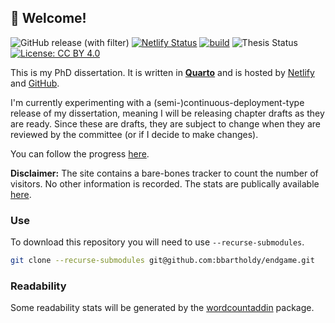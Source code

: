 ## 👋 Welcome! 

![GitHub release (with filter)](https://img.shields.io/github/v/release/bbartholdy/endgame) 
[![Netlify Status](https://api.netlify.com/api/v1/badges/654e8f2b-273f-4ad4-bf70-5893719cb68c/deploy-status)](https://app.netlify.com/sites/myphd/deploys) [![build](https://github.com/bbartholdy/endgame/actions/workflows/build.yaml/badge.svg)](https://github.com/bbartholdy/endgame/actions/workflows/build.yaml)
![Thesis Status](https://img.shields.io/badge/Status-DEFENDED-green) [![License: CC BY 4.0](https://img.shields.io/badge/License-CC_BY_4.0-lightgrey.svg)](https://creativecommons.org/licenses/by/4.0/)

This is my PhD dissertation. It is written in [**Quarto**](https://quarto.org/)
 and is hosted by [Netlify](https://www.netlify.com) and [GitHub](https://www.github.com).

I'm currently experimenting with a (semi-)continuous-deployment-type
release of my dissertation, meaning I will be releasing chapter drafts
as they are ready. Since these are drafts, they are subject to change
when they are reviewed by the committee (or if I decide to make changes).

You can follow the progress [here](https://myphd.netlify.app).

**Disclaimer:** The site contains a bare-bones tracker to count the number of
visitors. No other information is recorded. The stats are publically available
[here](http://statcounter.com/p12714961/summary/?guest=1).

<!--
- 📁: [PDF](./link-to-pdf)
- :link: [HTML](link-to-site)
- 📁: [e-pub]()
-->

### Use

To download this repository you will need to use `--recurse-submodules`.

```sh
git clone --recurse-submodules git@github.com:bbartholdy/endgame.git
```

### Readability

Some readability stats will be generated by the [wordcountaddin](https://github.com/benmarwick/wordcountaddin) package.

